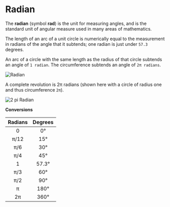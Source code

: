 # Radian

The **radian** (symbol **rad**) is the unit for measuring angles, and is the
standard unit of angular measure used in many areas of mathematics.

The length of an arc of a unit circle is numerically equal to the measurement
in radians of the angle that it subtends; one radian is just under `57.3` degrees.

An arc of a circle with the same length as the radius of that circle subtends an
angle of `1 radian`. The circumference subtends an angle of `2π radians`.

![Radian](https://upload.wikimedia.org/wikipedia/commons/4/4e/Circle_radians.gif)

A complete revolution is 2π radians (shown here with a circle of radius one and
thus circumference `2π`).

![2 pi Radian](https://upload.wikimedia.org/wikipedia/commons/6/67/2pi-unrolled.gif)

**Conversions**

| Radians | Degrees |
| :-----: | :-----: |
|    0    |   0°    |
|  π/12   |   15°   |
|   π/6   |   30°   |
|   π/4   |   45°   |
|    1    |  57.3°  |
|   π/3   |   60°   |
|   π/2   |   90°   |
|    π    |  180°   |
|   2π    |  360°   |
